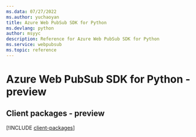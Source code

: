 ```yaml
---
ms.data: 07/27/2022
ms.author: yuchaoyan
title: Azure Web PubSub SDK for Python
ms.devlang: python
author: msyyc
description: Reference for Azure Web PubSub SDK for Python
ms.service: webpubsub
ms.topic: reference
---
```

# Azure Web PubSub SDK for Python - preview

## Client packages - preview
[!INCLUDE [client-packages](web-pubsub-client-index.md)]
